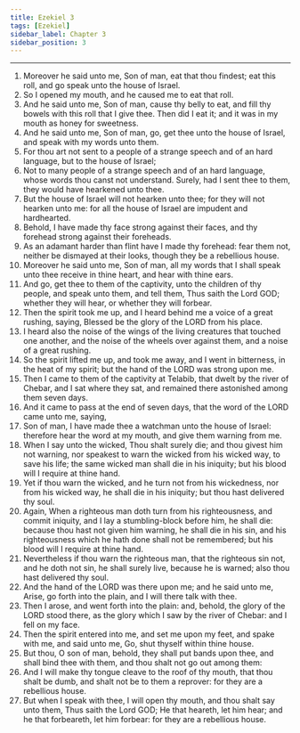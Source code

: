 ```yaml
---
title: Ezekiel 3
tags: [Ezekiel]
sidebar_label: Chapter 3
sidebar_position: 3
---
```


---
1. Moreover he said unto me, Son of man, eat that thou findest; eat this roll, and go speak unto the house of Israel.
2. So I opened my mouth, and he caused me to eat that roll.
3. And he said unto me, Son of man, cause thy belly to eat, and fill thy bowels with this roll that I give thee. Then did I eat it; and it was in my mouth as honey for sweetness.
4. And he said unto me, Son of man, go, get thee unto the house of Israel, and speak with my words unto them.
5. For thou art not sent to a people of a strange speech and of an hard language, but to the house of Israel;
6. Not to many people of a strange speech and of an hard language, whose words thou canst not understand. Surely, had I sent thee to them, they would have hearkened unto thee.
7. But the house of Israel will not hearken unto thee; for they will not hearken unto me: for all the house of Israel are impudent and hardhearted.
8. Behold, I have made thy face strong against their faces, and thy forehead strong against their foreheads.
9. As an adamant harder than flint have I made thy forehead: fear them not, neither be dismayed at their looks, though they be a rebellious house.
10. Moreover he said unto me, Son of man, all my words that I shall speak unto thee receive in thine heart, and hear with thine ears.
11. And go, get thee to them of the captivity, unto the children of thy people, and speak unto them, and tell them, Thus saith the Lord GOD; whether they will hear, or whether they will forbear.
12. Then the spirit took me up, and I heard behind me a voice of a great rushing, saying, Blessed be the glory of the LORD from his place.
13. I heard also the noise of the wings of the living creatures that touched one another, and the noise of the wheels over against them, and a noise of a great rushing.
14. So the spirit lifted me up, and took me away, and I went in bitterness, in the heat of my spirit; but the hand of the LORD was strong upon me.
15. Then I came to them of the captivity at Telabib, that dwelt by the river of Chebar, and I sat where they sat, and remained there astonished among them seven days.
16. And it came to pass at the end of seven days, that the word of the LORD came unto me, saying,
17. Son of man, I have made thee a watchman unto the house of Israel: therefore hear the word at my mouth, and give them warning from me.
18. When I say unto the wicked, Thou shalt surely die; and thou givest him not warning, nor speakest to warn the wicked from his wicked way, to save his life; the same wicked man shall die in his iniquity; but his blood will I require at thine hand.
19. Yet if thou warn the wicked, and he turn not from his wickedness, nor from his wicked way, he shall die in his iniquity; but thou hast delivered thy soul.
20. Again, When a righteous man doth turn from his righteousness, and commit iniquity, and I lay a stumbling-block before him, he shall die: because thou hast not given him warning, he shall die in his sin, and his righteousness which he hath done shall not be remembered; but his blood will I require at thine hand.
21. Nevertheless if thou warn the righteous man, that the righteous sin not, and he doth not sin, he shall surely live, because he is warned; also thou hast delivered thy soul.
22. And the hand of the LORD was there upon me; and he said unto me, Arise, go forth into the plain, and I will there talk with thee.
23. Then I arose, and went forth into the plain: and, behold, the glory of the LORD stood there, as the glory which I saw by the river of Chebar: and I fell on my face.
24. Then the spirit entered into me, and set me upon my feet, and spake with me, and said unto me, Go, shut thyself within thine house.
25. But thou, O son of man, behold, they shall put bands upon thee, and shall bind thee with them, and thou shalt not go out among them:
26. And I will make thy tongue cleave to the roof of thy mouth, that thou shalt be dumb, and shalt not be to them a reprover: for they are a rebellious house.
27. But when I speak with thee, I will open thy mouth, and thou shalt say unto them, Thus saith the Lord GOD; He that heareth, let him hear; and he that forbeareth, let him forbear: for they are a rebellious house.